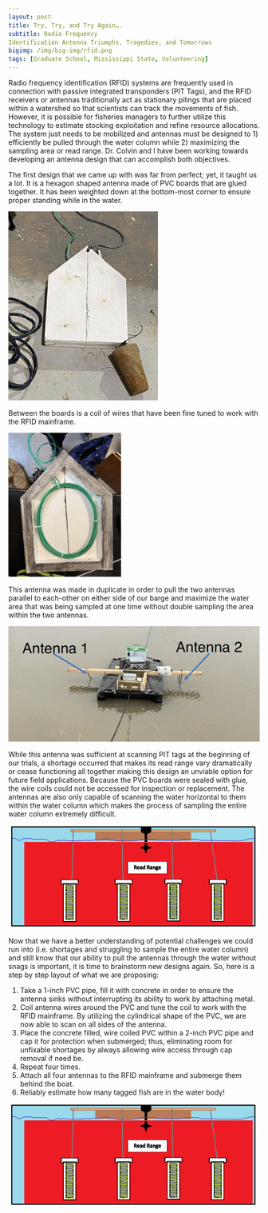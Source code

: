 ```yaml
---
layout: post
title: Try, Try, and Try Again…. 
subtitle: Radio Frequency
Identification Antenna Triumphs, Tragedies, and Tomorrows
bigimg: /img/big-img/rfid.png
tags: [Graduate School, Mississippi State, Volunteering]
---
```



Radio frequency identification (RFID) systems are frequently used in 
connection with passive integrated transponders (PIT Tags), and the RFID 
receivers or antennas traditionally act as stationary pilings that are 
placed within a watershed so that scientists can track the movements of 
fish. However, it is possible for fisheries managers to further utilize 
this technology to estimate stocking exploitation and refine resource 
allocations. The system just needs to be mobilized and antennas must be 
designed to 1) efficiently be pulled through the water column while 2) 
maximizing the sampling area or read range. Dr. Colvin and I have been 
working towards developing an antenna design that can accomplish both 
objectives. 


The first design that we came up with was far from perfect; yet, it 
taught us a lot. It is a hexagon shaped antenna made of PVC boards that 
are glued together. It has been weighted down at the bottom-most corner 
to ensure proper standing while in the water. 


![](/img/rfid-1-of-5.png)

Between the boards is a coil of wires that have been fine tuned to work 
with the RFID mainframe. 


![](/img/rfid-2-of-5.png)
 
This antenna was made in duplicate in order to pull the two antennas 
parallel to each-other on either side of our barge and maximize the 
water area that was being sampled at one time without double sampling 
the area within the two antennas. 

![](/img/rfid-3-of-5.png)
 
While this antenna was sufficient at scanning PIT tags at the beginning 
of our trials, a shortage occurred that makes its read range vary 
dramatically or cease functioning all together making this design an 
unviable option for future field applications. Because the PVC boards 
were sealed with glue, the wire coils could not be accessed for 
inspection or replacement. The antennas are also only capable of 
scanning the water horizontal to them within the water column which 
makes the process of sampling the entire water column extremely 
difficult. 

![](/img/rfid-4-of-5.png)



Now that we have a better understanding of potential challenges we could 
run into (i.e. shortages and struggling to sample the entire water 
column) and still know that our ability to pull the antennas through the 
water without snags is important, it is time to brainstorm new designs 
again. So, here is a step by step layout of what we are proposing: 


1)	Take a 1-inch PVC pipe, fill it with concrete in order to ensure the antenna sinks without interrupting its ability to work by attaching metal.
2)	Coil antenna wires around the PVC and tune the coil to work with the RFID mainframe. By utilizing the cylindrical shape of the PVC, we are now able to scan on all sides of the antenna.
3)	Place the concrete filled, wire coiled PVC within a 2-inch PVC pipe and cap it for protection when submerged; thus, eliminating room for unfixable shortages by always allowing wire access through cap removal if need be.
4)	Repeat four times.
5)	Attach all four antennas to the RFID mainframe and submerge them behind the boat.
6)	Reliably estimate how many tagged fish are in the water body!

![](/img/rfid-5-of-5.png)